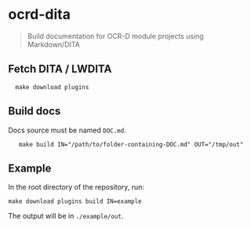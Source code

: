 # ocrd-dita

> Build documentation for OCR-D module projects using Markdown/DITA

## Fetch DITA / LWDITA

```
  make download plugins
```

## Build docs

Docs source must be named `DOC.md`.

```
   make build IN="/path/to/folder-containing-DOC.md" OUT="/tmp/out"
```

## Example

In the root directory of the repository, run:

```
make download plugins build IN=example
```

The output will be in `./example/out`.
